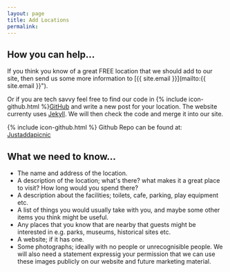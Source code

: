 ```yaml
---
layout: page
title: Add Locations
permalink: 
---
```


## How you can help...

If you think you know of a great FREE location that we should add to our site, then send us some more information to [{{ site.email }}](mailto:{{ site.email }}"). 

Or if you are tech savvy feel free to find our code in {% include icon-github.html %}[GitHub](https://github.com/) and write a new post for your location.  The website currenty uses [Jekyll](https://jekyllrb.com/).  We will then check the code and merge it into our site.

{% include icon-github.html %} Github Repo can be found at: [Justaddapicnic](https://github.com/Sam-Rowe/justaddapicnic.com)

## What we need to know...

* The name and address of the location.
* A description of the location; what's there? what makes it a great place to visit? How long would you spend there?
* A description about the facilities; toilets, cafe, parking, play equipment etc.
* A list of things you would usually take with you, and maybe some other items you think might be useful.
* Any places that you know that are nearby that guests might be interested in e.g. parks, museums, historical sites etc.
* A website; if it has one.
* Some photographs; ideally with no people or unrecognisible people.  We will also need a statement expressig your permission that we can use these images publicly on our website and future marketing material.


